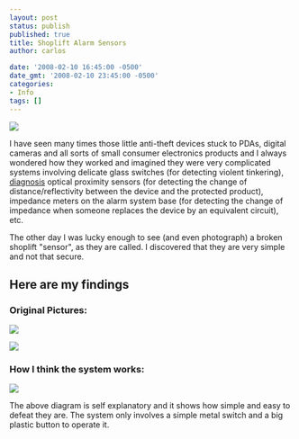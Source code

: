 ```yaml
---
layout: post
status: publish
published: true
title: Shoplift Alarm Sensors
author: carlos

date: '2008-02-10 16:45:00 -0500'
date_gmt: '2008-02-10 23:45:00 -0500'
categories:
- Info
tags: []
---
```

[![](http://3.bp.blogspot.com/_940DBYqYeYo/R6-WGv5_KzI/AAAAAAAAAms/EkmZCyE7ZVo/s320/ss850544.jpg)](http://3.bp.blogspot.com/_940DBYqYeYo/R6-WGv5_KzI/AAAAAAAAAms/EkmZCyE7ZVo/s1600-h/ss850544.jpg)

I have seen many times those little anti-theft devices stuck to PDAs, digital cameras and all sorts of small consumer electronics products and I always wondered how they worked and imagined they were very complicated systems involving delicate glass switches (for detecting violent tinkering), [diagnosis](http://viagracoupongeneric.net/) optical proximity sensors (for detecting the change of distance/reflectivity between the device and the protected product), impedance meters on the alarm system base (for detecting the change of impedance when someone replaces the device by an equivalent circuit), etc.

The other day I was lucky enough to see (and even photograph) a broken shoplift "sensor", as they are called. I discovered that they are very simple and not that secure.

## Here are my findings

### Original Pictures:

[![](http://3.bp.blogspot.com/_940DBYqYeYo/R6-WFv5_KyI/AAAAAAAAAmk/3FxJ9xTOQis/s320/ss850541.jpg)](http://3.bp.blogspot.com/_940DBYqYeYo/R6-WFv5_KyI/AAAAAAAAAmk/3FxJ9xTOQis/s1600-h/ss850541.jpg)

[![](http://2.bp.blogspot.com/_940DBYqYeYo/R6-WFf5_KxI/AAAAAAAAAmc/GBJe7V0Iy3I/s320/ss850540.jpg)](http://2.bp.blogspot.com/_940DBYqYeYo/R6-WFf5_KxI/AAAAAAAAAmc/GBJe7V0Iy3I/s1600-h/ss850540.jpg)  

### How I think the system works:  

[![](http://1.bp.blogspot.com/_940DBYqYeYo/R6-ZSP5_K0I/AAAAAAAAAm0/AP3EPfmsoaM/s320/shoplift+tag.png)](http://1.bp.blogspot.com/_940DBYqYeYo/R6-ZSP5_K0I/AAAAAAAAAm0/AP3EPfmsoaM/s1600-h/shoplift+tag.png)

The above diagram is self explanatory and it shows how simple and easy to defeat they are. The system only involves a simple metal switch and a big plastic button to operate it.